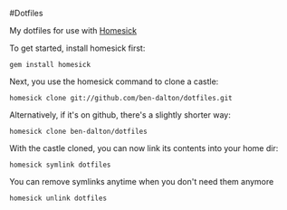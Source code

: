 #Dotfiles

My dotfiles for use with [Homesick](https://github.com/technicalpickles/homesick)

To get started, install homesick first:

    gem install homesick

Next, you use the homesick command to clone a castle:

    homesick clone git://github.com/ben-dalton/dotfiles.git

Alternatively, if it's on github, there's a slightly shorter way:

    homesick clone ben-dalton/dotfiles

With the castle cloned, you can now link its contents into your home dir:

    homesick symlink dotfiles

You can remove symlinks anytime when you don't need them anymore

    homesick unlink dotfiles
